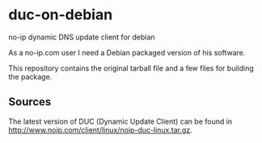 duc-on-debian
=============

no-ip dynamic DNS update client for debian

As a no-ip.com user I need a Debian packaged version of his software. 

This repository contains the original tarball file and a few files for building the package.

## Sources

The latest version of DUC (Dynamic Update Client) can be found in
http://www.noip.com/client/linux/noip-duc-linux.tar.gz.

